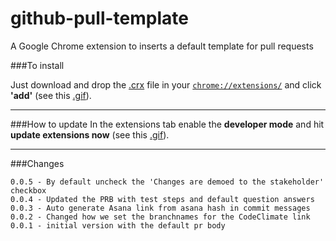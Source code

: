 github-pull-template
====================

A Google Chrome extension to inserts a default template for pull requests

###To install

Just download and drop the [.crx](https://github.com/mathijsblokland/github-pull-template/raw/master/extension/github-pr-template.crx) file in your [`chrome://extensions/`](chrome://extensions/) and click **'add'** (see this [.gif](http://img.springe.st/extensioninstall.gif)).

----

###How to update
In the extensions tab enable the **developer mode** and hit **update extensions now** (see this [.gif](http://img.springe.st/extensionupdate.gif)).

----

###Changes
````
0.0.5 - By default uncheck the 'Changes are demoed to the stakeholder' checkbox
0.0.4 - Updated the PRB with test steps and default question answers
0.0.3 - Auto generate Asana link from asana hash in commit messages
0.0.2 - Changed how we set the branchnames for the CodeClimate link
0.0.1 - initial version with the default pr body
````
